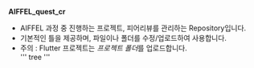 **AIFFEL_quest_cr**
  
* AIFFEL 과정 중 진행하는 프로젝트, 피어리뷰를 관리하는 Repository입니다.  
* 기본적인 틀을 제공하며, 파일이나 폴더를 수정/업로드하여 사용합니다.  
* 주의 : Flutter 프로젝트는 *프로젝트 폴더*를 업로드합니다.  
'''
tree
'''


